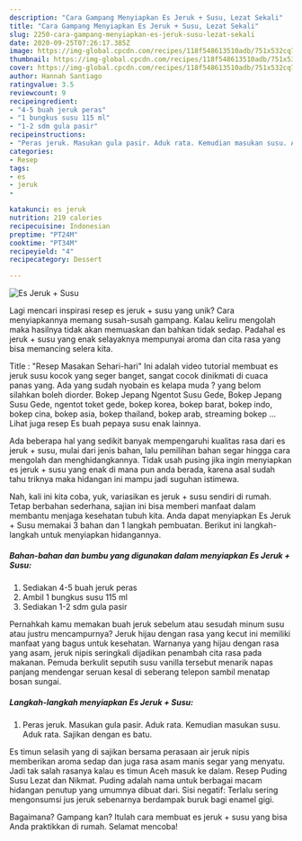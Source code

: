 ```yaml
---
description: "Cara Gampang Menyiapkan Es Jeruk + Susu, Lezat Sekali"
title: "Cara Gampang Menyiapkan Es Jeruk + Susu, Lezat Sekali"
slug: 2250-cara-gampang-menyiapkan-es-jeruk-susu-lezat-sekali
date: 2020-09-25T07:26:17.385Z
image: https://img-global.cpcdn.com/recipes/118f548613510adb/751x532cq70/es-jeruk-susu-foto-resep-utama.jpg
thumbnail: https://img-global.cpcdn.com/recipes/118f548613510adb/751x532cq70/es-jeruk-susu-foto-resep-utama.jpg
cover: https://img-global.cpcdn.com/recipes/118f548613510adb/751x532cq70/es-jeruk-susu-foto-resep-utama.jpg
author: Hannah Santiago
ratingvalue: 3.5
reviewcount: 9
recipeingredient:
- "4-5 buah jeruk peras"
- "1 bungkus susu 115 ml"
- "1-2 sdm gula pasir"
recipeinstructions:
- "Peras jeruk. Masukan gula pasir. Aduk rata. Kemudian masukan susu. Aduk rata. Sajikan dengan es batu."
categories:
- Resep
tags:
- es
- jeruk
- 

katakunci: es jeruk  
nutrition: 219 calories
recipecuisine: Indonesian
preptime: "PT24M"
cooktime: "PT34M"
recipeyield: "4"
recipecategory: Dessert

---
```



![Es Jeruk + Susu](https://img-global.cpcdn.com/recipes/118f548613510adb/751x532cq70/es-jeruk-susu-foto-resep-utama.jpg)

Lagi mencari inspirasi resep es jeruk + susu yang unik? Cara menyiapkannya memang susah-susah gampang. Kalau keliru mengolah maka hasilnya tidak akan memuaskan dan bahkan tidak sedap. Padahal es jeruk + susu yang enak selayaknya mempunyai aroma dan cita rasa yang bisa memancing selera kita.

Title : &#34;Resep Masakan Sehari-hari&#34; Ini adalah video tutorial membuat es jeruk susu kocok yang seger banget, sangat cocok dinikmati di cuaca panas yang. Ada yang sudah nyobain es kelapa muda ? yang belom silahkan boleh diorder. Bokep Jepang Ngentot Susu Gede, Bokep Jepang Susu Gede, ngentot toket gede, bokep korea, bokep barat, bokep indo, bokep cina, bokep asia, bokep thailand, bokep arab, streaming bokep … Lihat juga resep Es buah pepaya susu enak lainnya.

Ada beberapa hal yang sedikit banyak mempengaruhi kualitas rasa dari es jeruk + susu, mulai dari jenis bahan, lalu pemilihan bahan segar hingga cara mengolah dan menghidangkannya. Tidak usah pusing jika ingin menyiapkan es jeruk + susu yang enak di mana pun anda berada, karena asal sudah tahu triknya maka hidangan ini mampu jadi suguhan istimewa.


Nah, kali ini kita coba, yuk, variasikan es jeruk + susu sendiri di rumah. Tetap berbahan sederhana, sajian ini bisa memberi manfaat dalam membantu menjaga kesehatan tubuh kita. Anda dapat menyiapkan Es Jeruk + Susu memakai 3 bahan dan 1 langkah pembuatan. Berikut ini langkah-langkah untuk menyiapkan hidangannya.

<!--inarticleads1-->

##### Bahan-bahan dan bumbu yang digunakan dalam menyiapkan Es Jeruk + Susu:

1. Sediakan 4-5 buah jeruk peras
1. Ambil 1 bungkus susu 115 ml
1. Sediakan 1-2 sdm gula pasir


Pernahkah kamu memakan buah jeruk sebelum atau sesudah minum susu atau justru mencampurnya? Jeruk hijau dengan rasa yang kecut ini memiliki manfaat yang bagus untuk kesehatan. Warnanya yang hijau dengan rasa yang asam, jeruk nipis seringkali dijadikan penambah cita rasa pada makanan. Pemuda berkulit seputih susu vanilla tersebut menarik napas panjang mendengar seruan kesal di seberang telepon sambil menatap bosan sungai. 

<!--inarticleads2-->

##### Langkah-langkah menyiapkan Es Jeruk + Susu:

1. Peras jeruk. Masukan gula pasir. Aduk rata. Kemudian masukan susu. Aduk rata. Sajikan dengan es batu.


Es timun selasih yang di sajikan bersama perasaan air jeruk nipis memberikan aroma sedap dan juga rasa asam manis segar yang menyatu. Jadi tak salah rasanya kalau es timun Aceh masuk ke dalam. Resep Puding Susu Lezat dan Nikmat. Puding adalah nama untuk berbagai macam hidangan penutup yang umumnya dibuat dari. Sisi negatif: Terlalu sering mengonsumsi jus jeruk sebenarnya berdampak buruk bagi enamel gigi. 

Bagaimana? Gampang kan? Itulah cara membuat es jeruk + susu yang bisa Anda praktikkan di rumah. Selamat mencoba!
